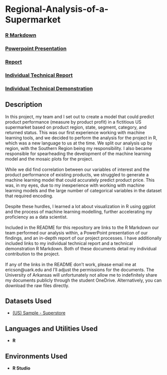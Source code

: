 # Regional-Analysis-of-a-Supermarket

 ### [R Markdown](https://github.com/eericson2005/Regional-Analysis-of-a-Supermarket/blob/f686101e54b9bc7c6c3b50192631237a9ce7b7f0/team3_midterm_EDA.pdf)
 ### [Powerpoint Presentation](https://uark-my.sharepoint.com/:p:/g/personal/ericson_uark_edu/EaJUtJTxYsxInGNWQWtnTBMBujAy6LnD5afrdqhomADEWg?e=94m7B3)
 ### [Report](https://github.com/eericson2005/Regional-Analysis-of-a-Supermarket/blob/99284eaafa5a9e8071ac7fa37f6a2962e91071af/DASC_1223_MTTP_Team3.pdf)
 ### [Individual Technical Report](https://github.com/eericson2005/Regional-Analysis-of-a-Supermarket/blob/164fb5697c892e0ddac5b960d577839e3d31aba1/DASC_1223H_MTTP_Technical_Report_Ericson.pdf)
 ### [Individual Technical Demonstration](https://github.com/eericson2005/Regional-Analysis-of-a-Supermarket/blob/91309fb0ffb81ef1ea4596db5cb31e77fe7970eb/Technical-Demonstrations.pdf)
 
<h2>Description</h2>
In this project, my team and I set out to create a model that could predict product performance (measure by product profit) in a fictitious US supermarket based on product region, state, segment, category, and returned status. This was our first experience working with machine learning tools, and we decided to perform the analysis for the project in R, which was a new language to us at the time. We split our analysis up by region, with the Southern Region being my responsibility. I also became responsible for spearheading the development of the machine learning model and the mosaic plots for the project.<br/>
<br/>
While we did find correlation between our variables of interest and the product performance of existing products, we struggled to generate a machine learning model that could accurately predict product price. This was, in my eyes, due to my inexperience with working with machine learning models and the large number of categorical variables in the dataset that required encoding.<br/>
<br/>
Despite these hurdles, I learned a lot about visualization in R using ggplot and the process of machine learning modelling, further accelerating my proficiency as a data scientist. <br/>
<br/>
Included in the README for this repository are links to the R Markdown our team performed our analysis within, a PowerPoint presentation of our findings, and an in-depth report of our project processes. I have additionally included links to my individual technical report and a technical demonstration R Markdown. Both of these documents detail my individual contribution to the project.<br/>
<br/>
If any of the links in the README don’t work, please email me at ericson@uark.edu and I’ll adjust the permissions for the documents. The University of Arkansas will unfortunately not allow me to indefinitely share my documents publicly through the student OneDrive. Alternatively, you can download the raw files directly. 

<h2>Datasets Used</h2>

- [(US) Sample - Superstore](https://uark-my.sharepoint.com/:x:/g/personal/ericson_uark_edu/ERgoPwt8euhDk4y8hVYmFPgBFmH0JZITvfzOT4frovntPQ?e=K3SOaD)

<h2>Languages and Utilities Used</h2>

- <b>R</b> 

<h2>Environments Used </h2>

- <b>R Studio</b>
